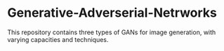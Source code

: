 # Generative-Adverserial-Netrworks
This repository contains three types of GANs for image generation, with varying capacities and techniques.
